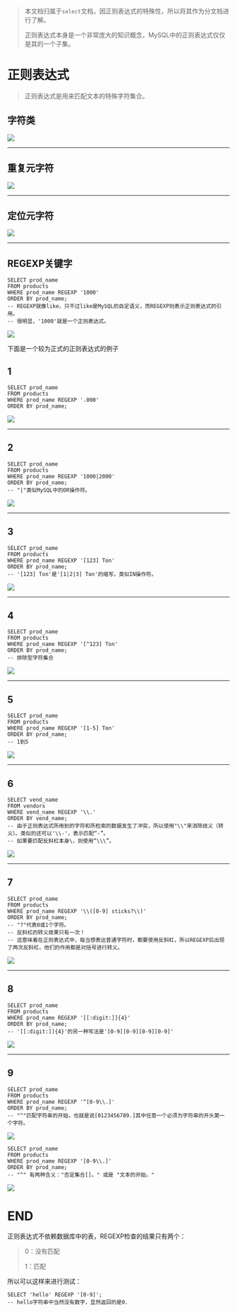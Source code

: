 > 本文档归属于`select`文档，因正则表达式的特殊性，所以将其作为分文档进行了解。
>
> 正则表达式本身是一个非常庞大的知识概念，MySQL中的正则表达式仅仅是其的一个子集。

# 正则表达式

> 正则表达式是用来匹配文本的特殊字符集合。

## 字符类

![](images\regex10.png)



---

## 重复元字符

![](images\regex11.png)



---

## 定位元字符

![](images\regex12.png)

---

## REGEXP关键字

```mysql
SELECT prod_name
FROM products
WHERE prod_name REGEXP '1000'
ORDER BY prod_name;
-- REGEXP就像like，只不过like是MySQL的自定语义，而REGEXP则表示正则表达式的引用。
-- 很明显，'1000'就是一个正则表达式。
```

![](images\regexp1.png)

下面是一个较为正式的正则表达式的例子

## 1

```mysql
SELECT prod_name
FROM products
WHERE prod_name REGEXP '.000'
ORDER BY prod_name;
```

![](images\regex2.png)

---

## 2

```mysql
SELECT prod_name
FROM products
WHERE prod_name REGEXP '1000|2000'
ORDER BY prod_name;
-- "|"类似MySQL中的OR操作符。
```

![](images\regex3.png)

---

## 3

```mysql
SELECT prod_name
FROM products
WHERE prod_name REGEXP '[123] Ton'
ORDER BY prod_name;
-- '[123] Ton'是'[1|2|3] Ton'的缩写，类似IN操作符。
```

![](images\regex4.png)

---

## 4

```mysql
SELECT prod_name
FROM products
WHERE prod_name REGEXP '[^123] Ton'
ORDER BY prod_name;
-- 排除型字符集合
```

![](images\regex5.png)

---

## 5

```mysql
SELECT prod_name
FROM products
WHERE prod_name REGEXP '[1-5] Ton'
ORDER BY prod_name;
-- 1到5
```

![](images\regex6.png)

---

## 6

```mysql
SELECT vend_name
FROM vendors
WHERE vend_name REGEXP '\\.'
ORDER BY vend_name;
-- 由于正则表达式所用到的字符和所检索的数据发生了冲突，所以使用"\\"来消除歧义（转义）。类似的还可以'\\-'，表示匹配“-”。
-- 如果要匹配反斜杠本身\，则使用“\\\”。
```

![](images\regex7.png)

---

## 7

```mysql
SELECT prod_name 
FROM products 
WHERE prod_name REGEXP '\\([0-9] sticks?\\)' 
ORDER BY prod_name;
-- "?"代表0或1个字符。
-- 反斜杠的转义效果只有一次！
-- 这意味着在正则表达式中，每当想表达普通字符时，都要使用反斜杠，所以REGEXP后出现了两次反斜杠，他们的作用都是对括号进行转义。
```

![](images\regex8.png)

---

## 8

```mysql
SELECT prod_name
FROM products
WHERE prod_name REGEXP '[[:digit:]]{4}'
ORDER BY prod_name;
-- '[[:digit:]]{4}'的另一种写法是'[0-9][0-9][0-9][0-9]'
```

![](images\regex9.png)

---

## 9

```mysql
SELECT prod_name
FROM products
WHERE prod_name REGEXP '^[0-9\\.]'
ORDER BY prod_name;
-- "^"匹配字符串的开始，也就是说[0123456789.]其中任意一个必须为字符串的开头第一个字符。
```

![](images\regex13.png)

```mysql
SELECT prod_name
FROM products
WHERE prod_name REGEXP '[0-9\\.]'
ORDER BY prod_name;
-- "^" 有两种含义："否定集合[]。" 或是 "文本的开始。"
```

![](images\regex14.png)

# END

正则表达式不依赖数据库中的表，REGEXP检查的结果只有两个：

>0：没有匹配
>
>1：匹配

所以可以这样来进行测试：

```mysql
SELECT 'hello' REGEXP '[0-9]';
-- hello字符串中当然没有数字，显然返回的是0.
```

